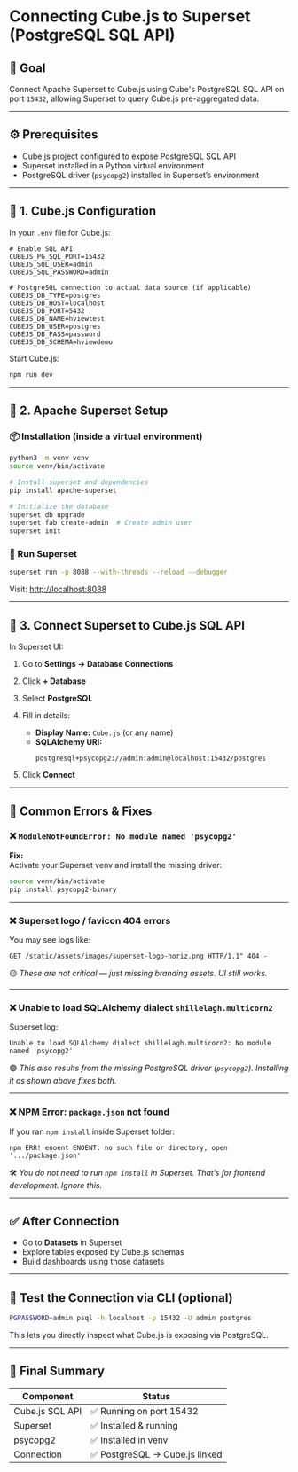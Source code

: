 # Connecting Cube.js to Superset (PostgreSQL SQL API)

## 🧩 Goal

Connect Apache Superset to Cube.js using Cube's PostgreSQL SQL API on port `15432`, allowing Superset to query Cube.js pre-aggregated data.

---

## ⚙️ Prerequisites

- Cube.js project configured to expose PostgreSQL SQL API
- Superset installed in a Python virtual environment
- PostgreSQL driver (`psycopg2`) installed in Superset’s environment

---

## 🧱 1. Cube.js Configuration

In your `.env` file for Cube.js:

```env
# Enable SQL API
CUBEJS_PG_SQL_PORT=15432
CUBEJS_SQL_USER=admin
CUBEJS_SQL_PASSWORD=admin

# PostgreSQL connection to actual data source (if applicable)
CUBEJS_DB_TYPE=postgres
CUBEJS_DB_HOST=localhost
CUBEJS_DB_PORT=5432
CUBEJS_DB_NAME=hviewtest
CUBEJS_DB_USER=postgres
CUBEJS_DB_PASS=password
CUBEJS_DB_SCHEMA=hviewdemo
```

Start Cube.js:

```bash
npm run dev
```

---

## 🚀 2. Apache Superset Setup

### 📦 Installation (inside a virtual environment)

```bash
python3 -m venv venv
source venv/bin/activate

# Install superset and dependencies
pip install apache-superset

# Initialize the database
superset db upgrade
superset fab create-admin  # Create admin user
superset init
```

### 🧠 Run Superset

```bash
superset run -p 8088 --with-threads --reload --debugger
```

Visit: [http://localhost:8088](http://localhost:8088)

---

## 🧩 3. Connect Superset to Cube.js SQL API

In Superset UI:

1. Go to **Settings → Database Connections**
2. Click **+ Database**
3. Select **PostgreSQL**
4. Fill in details:

    - **Display Name:** `Cube.js` (or any name)
    - **SQLAlchemy URI:**  
      ```
      postgresql+psycopg2://admin:admin@localhost:15432/postgres
      ```

5. Click **Connect**

---

## 🧨 Common Errors & Fixes

### ❌ `ModuleNotFoundError: No module named 'psycopg2'`

**Fix:**  
Activate your Superset venv and install the missing driver:

```bash
source venv/bin/activate
pip install psycopg2-binary
```

---

### ❌ Superset logo / favicon 404 errors

You may see logs like:

```
GET /static/assets/images/superset-logo-horiz.png HTTP/1.1" 404 -
```

🟡 *These are not critical — just missing branding assets. UI still works.*

---

### ❌ Unable to load SQLAlchemy dialect `shillelagh.multicorn2`

Superset log:

```
Unable to load SQLAlchemy dialect shillelagh.multicorn2: No module named 'psycopg2'
```

🟢 *This also results from the missing PostgreSQL driver (`psycopg2`). Installing it as shown above fixes both.*

---

### ❌ NPM Error: `package.json` not found

If you ran `npm install` inside Superset folder:

```
npm ERR! enoent ENOENT: no such file or directory, open '.../package.json'
```

🛠️ *You do not need to run `npm install` in Superset. That’s for frontend development. Ignore this.*

---

## ✅ After Connection

- Go to **Datasets** in Superset
- Explore tables exposed by Cube.js schemas
- Build dashboards using those datasets

---

## 🧪 Test the Connection via CLI (optional)

```bash
PGPASSWORD=admin psql -h localhost -p 15432 -U admin postgres
```

This lets you directly inspect what Cube.js is exposing via PostgreSQL.

---

## 🧼 Final Summary

| Component         | Status                        |
|-------------------|------------------------------|
| Cube.js SQL API   | ✅ Running on port 15432      |
| Superset          | ✅ Installed & running        |
| psycopg2          | ✅ Installed in venv          |
| Connection        | ✅ PostgreSQL → Cube.js linked|

